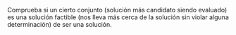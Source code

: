 Comprueba si un cierto conjunto (solución más candidato siendo evaluado) es una solución factible (nos lleva más cerca de la solución sin violar alguna determinación) de ser una solución.